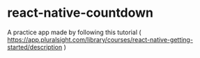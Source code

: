 # react-native-countdown
A practice app made by following this tutorial ( https://app.pluralsight.com/library/courses/react-native-getting-started/description )

